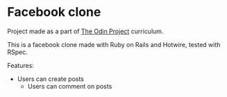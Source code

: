# Facebook clone

Project made as a part of [The Odin Project](https://www.theodinproject.com/lessons/ruby-on-rails-rails-final-project) curriculum.

This is a facebook clone made with Ruby on Rails and Hotwire, tested with RSpec.

Features:

- Users can create posts
  - Users can comment on posts

